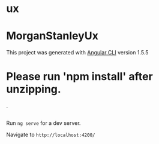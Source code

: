 # ux
# MorganStanleyUx


This project was generated with [Angular CLI](https://github.com/angular/angular-cli) version 1.5.5

# Please run 'npm install' after unzipping.

.

## 

Run `ng serve` for a dev server. 

Navigate to `http://localhost:4200/`

 
